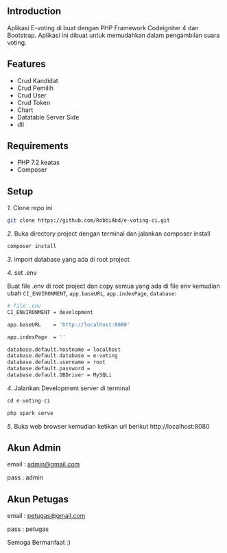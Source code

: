 Introduction
------------

Aplikasi E-voting di buat dengan PHP Framework Codeigniter 4 dan Bootstrap. Aplikasi ini dibuat untuk memudahkan dalam pengambilan suara voting.

Features
--------

- Crud Kandidat
- Crud Pemilih
- Crud User
- Crud Token
- Chart
- Datatable Server Side
- dll

Requirements
--------

- PHP 7.2 keatas
- Composer

Setup
--------

*1.* Clone repo ini

```bash
git clone https://github.com/RobbiAbd/e-voting-ci.git
```

*2.* Buka directory project dengan terminal dan jalankan composer install
```bash
composer install
```

*3.* import database yang ada di root project

*4.* set .env

Buat file .env di root project dan copy semua yang ada di file env kemudian ubah `CI_ENVIRONMENT`, `app.baseURL`, `app.indexPage`,  `database`:

```bash
# file .env
CI_ENVIRONMENT = development

app.baseURL    = 'http://localhost:8080'

app.indexPage  = ''

database.default.hostname = localhost
database.default.database = e-voting
database.default.username = root
database.default.password = 
database.default.DBDriver = MySQLi
```

*4.* Jalankan Development server di terminal

```php
cd e-voting-ci

php spark serve
```

*5.* Buka web browser kemudian ketikan url berikut http://localhost:8080

Akun Admin
--------
email : admin@gmail.com

pass  : admin


Akun Petugas
--------
email : petugas@gmail.com

pass  : petugas


Semoga Bermanfaat :)
